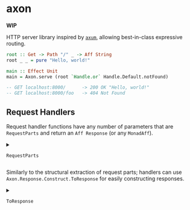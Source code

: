 # axon

**WIP**

HTTP server library inspired by [`axum`](https://docs.rs/latest/axum), allowing best-in-class
expressive routing.

```purs
root :: Get -> Path "/" _ -> Aff String
root _ _ = pure "Hello, world!"

main :: Effect Unit
main = Axon.serve (root `Handle.or` Handle.Default.notFound)

-- GET localhost:8000/      -> 200 OK "Hello, world!"
-- GET localhost:8000/foo   -> 404 Not Found
```

## Request Handlers

Request handler functions have any number of parameters that are `RequestParts` and return an `Aff Response` (or any `MonadAff`).

<details>
<summary>

`RequestParts`

</summary>

- `Request`
  - Always succeeds; provides the entire request
- **Combinators**
  - `Unit`
    - Always succeeds
  - `a /\ b`
    - Tuple of `a` and `b`, where `a` and `b` are `RequestParts`.
  - `Maybe a`
    - `a` must be `RequestParts`. If `a` can't be extracted, the handler will still succeed and this will be `Nothing`. If `a` was extracted, it's wrapped in `Just`.
  - `Either a b`
    - `a` and `b` must be `RequestParts`. Succeeds if either `a` or `b` succeeds (preferring `a`). Fails if both fail.
- **Body**
  - `String`
    - succeeds when request has a non-empty body that is valid UTF-8
  - `Json a`
    - succeeds when request has a `String` body (see above) that can be parsed into `a` using `DecodeJson`.
  - `Buffer`
    - succeeds when request has a nonempty body.
  - `Stream`
    - succeeds when request has a nonempty body.
- **Headers**
  - `Header a`
    - `a` must be `TypedHeader` from `Axon.Header.Typed`. Allows statically (ex. `ContentType Type.MIME.Json`) or dynamically (ex. `ContentType String`) matching request headers.
  - `HeaderMap`
    - All headers provided in the request
- **Path**
  - `Path a c`
    - Statically match the path of the request, and extract parameters. See `Axon.Request.Parts.Path`. (TODO: this feels too magical, maybe follow axum's prior art of baking paths into the router declaration?)
- **Method** - `Get` - `Post` - `Put` - `Patch` - `Delete` - `Options` - `Connect` - `Trace`
</details>

Similarly to the structural extraction of request parts; handlers can use `Axon.Response.Construct.ToResponse` for easily constructing responses.

<details>
<summary>

`ToResponse`

</summary>

- **Combinators**
  - `Status /\ a`
    - Special case to make sure any `Status` in a tuple will take priority over any default statuses within. TODO: This case (overlapping with `a /\ b` requires the class to be "sealed" in an instance chain. Want a clean way around this so consumers can implement `ToResponse`.)
  - `a /\ b`
    - Merges `toResponse a` and `toResponse b`, using `b` on conflicts
- **Status**
  - `Axon.Response.Status.Status`
- **Body**
  - `Axon.Response.Body.Body`
  - `String`
  - `Node.Buffer.Buffer`
  - `Node.Stream.Readable a` (for all `a`)
  - `Axon.Response.Construct.Json a`
    - `a` must be `EncodeJson`. This will set the body to `a` stringified, and set `Content-Type` to `application/json`.
- **Headers**
  - `ToResponse` is implemented for all implementors of `TypedHeader`
  - TODO: `Map String String`
  </details>
